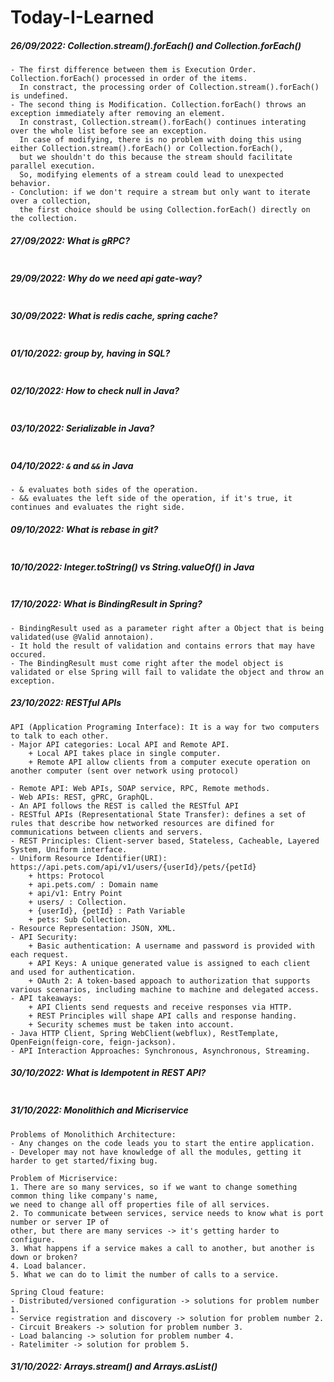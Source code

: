 # Today-I-Learned

##### 26/09/2022: Collection.stream().forEach() and Collection.forEach()
```
- The first difference between them is Execution Order. Collection.forEach() processed in order of the items. 
  In constract, the processing order of Collection.stream().forEach() is undefined. 
- The second thing is Modification. Collection.forEach() throws an exception immediately after removing an element. 
  In constrast, Collection.stream().forEach() continues interating over the whole list before see an exception. 
  In case of modifying, there is no problem with doing this using either Collection.stream().forEach() or Collection.forEach(), 
  but we shouldn't do this because the stream should facilitate parallel execution. 
  So, modifying elements of a stream could lead to unexpected behavior.
- Conclution: if we don't require a stream but only want to iterate over a collection, 
  the first choice should be using Collection.forEach() directly on the collection.
```
##### 27/09/2022: What is gRPC?
```

```
##### 29/09/2022: Why do we need api gate-way?
```

```
##### 30/09/2022: What is redis cache, spring cache?
```

```
##### 01/10/2022: group by, having in SQL?
```

```
##### 02/10/2022: How to check null in Java?
```

```
##### 03/10/2022: Serializable in Java?
```

```
##### 04/10/2022: ```&``` and ```&&``` in Java
```
- & evaluates both sides of the operation. 
- && evaluates the left side of the operation, if it's true, it continues and evaluates the right side. 
```
##### 09/10/2022: What is rebase in git?
```

```
##### 10/10/2022: Integer.toString() vs String.valueOf() in Java
```

```
##### 17/10/2022: What is BindingResult in Spring?
```
- BindingResult used as a parameter right after a Object that is being validated(use @Valid annotaion). 
- It hold the result of validation and contains errors that may have occured. 
- The BindingResult must come right after the model object is validated or else Spring will fail to validate the object and throw an exception.
```
##### 23/10/2022: RESTful APIs
```
API (Application Programing Interface): It is a way for two computers to talk to each other.
- Major API categories: Local API and Remote API.
	+ Local API takes place in single computer.
	+ Remote API allow clients from a computer execute operation on another computer (sent over network using protocol)

- Remote API: Web APIs, SOAP service, RPC, Remote methods.
- Web APIs: REST, gPRC, GraphQL.
- An API follows the REST is called the RESTful API
- RESTful APIs (Representational State Transfer): defines a set of rules that describe how networked resources are difined for communications between clients and servers.
- REST Principles: Client-server based, Stateless, Cacheable, Layered System, Uniform interface.
- Uniform Resource Identifier(URI): https://api.pets.com/api/v1/users/{userId}/pets/{petId}
	+ https: Protocol
	+ api.pets.com/ : Domain name
	+ api/v1: Entry Point
	+ users/ : Collection.
	+ {userId}, {petId} : Path Variable
	+ pets: Sub Collection.
- Resource Representation: JSON, XML.
- API Security: 
	+ Basic authentication: A username and password is provided with each request.
	+ API Keys: A unique generated value is assigned to each client and used for authentication.
	+ OAuth 2: A token-based appoach to authorization that supports various scenarios, including machine to machine and delegated access.
- API takeaways:
	+ API Clients send requests and receive responses via HTTP. 
	+ REST Principles will shape API calls and response handing.
	+ Security schemes must be taken into account.
- Java HTTP Client, Spring WebClient(webflux), RestTemplate, OpenFeign(feign-core, feign-jackson).
- API Interaction Approaches: Synchronous, Asynchronous, Streaming.
```
##### 30/10/2022: What is Idempotent in REST API?
```
```
##### 31/10/2022: Monolithich and Micriservice
```
Problems of Monolithich Architecture:
- Any changes on the code leads you to start the entire application.
- Developer may not have knowledge of all the modules, getting it harder to get started/fixing bug.

Problem of Micriservice:
1. There are so many services, so if we want to change something common thing like company's name,
we need to change all off properties file of all services.
2. To communicate between services, service needs to know what is port number or server IP of
other, but there are many services -> it's getting harder to configure.
3. What happens if a service makes a call to another, but another is down or broken?
4. Load balancer.
5. What we can do to limit the number of calls to a service.

Spring Cloud feature:
- Distributed/versioned configuration -> solutions for problem number 1.
- Service registration and discovery -> solution for problem number 2.
- Circuit Breakers -> solution for problem number 3.
- Load balancing -> solution for problem number 4.
- Ratelimiter -> solution for problem 5.
```
##### 31/10/2022: Arrays.stream() and Arrays.asList()
```

```

